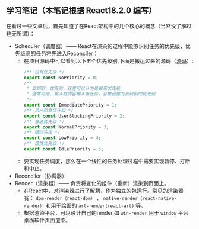 ## 学习笔记（本笔记根据 React18.2.0 编写）

在看过一些文章后，首先知道了在React架构中的几个核心的概念（当然没了解过也无所谓）：
- Scheduler（调度器）—— React在渲染的过程中能够识别任务的优先级，优先级高的任务将先进入Reconciler：
   - 在项目源码中可以看到以下五个优先级别,下面是搬运过来的源码（[源码](https://github.com/MrArky/ReactSourceCode/blob/main/packages/react-18.2.0/packages/scheduler/src/SchedulerPriorities.js#L12-L18)）:
     ``` JavaScript
     /** 没有优先级 */
     export const NoPriority = 0;
     /**
      * 立即的、优先的，这里可以认为是最高优先级
      * 通常动画、输入框内容输入等任务，会被设置为该级别的优先级
      */
     export const ImmediatePriority = 1;
     /** 用户阻塞优先级 */
     export const UserBlockingPriority = 2;
     /** 普通优先级 */
     export const NormalPriority = 3;
     /** 低优先级 */
     export const LowPriority = 4;
     /** 惰性优先级 */
     export const IdlePriority = 5;
     ```
    - 要实现任务调度，那么在一个线性的任务处理过程中需要实现暂停、打断和中止。
- Reconciler（协调器）
- Render（渲染器）—— 负责将变化的组件（重新）渲染到页面上。
   - 在React中，对渲染器进行了解耦，作为独立的包运行。常见的渲染器有： `dom-render（react-dom）` 、 `native-render（react-native-render）` 和用于绘图的 `art-render(react-art)` 等。
   - 根据渲染平台，可以设计自己的render,如 `win-render` 用于 `window` 平台桌面软件页面渲染。

